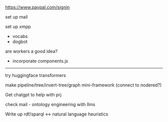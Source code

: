 https://www.paypal.com/signin

set up mail

set up xmpp

- vocabs
- dogbot

are workers a good idea?

- incorporate components.js

---

try huggingface transformers

make pipeline/tree/invert-tree/graph mini-framework (connect to nodered?)

Get chatgpt to help with prj

check mail - ontology engineering with llms

Write up rdf/sparql <-> natural language heuristics
